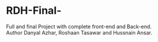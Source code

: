 # RDH-Final-
Full and final Project with complete front-end and Back-end.
<br>
 Author Danyal Azhar, Roshaan Tasawar and Hussnain Ansar.
